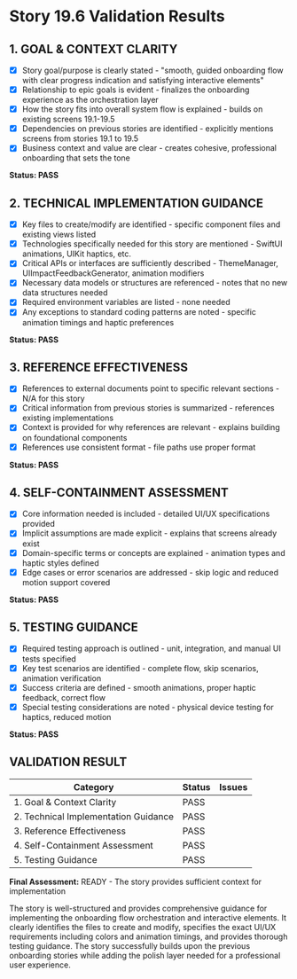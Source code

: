 # Story 19.6 Validation Results

## 1. GOAL & CONTEXT CLARITY

- [x] Story goal/purpose is clearly stated - "smooth, guided onboarding flow with clear progress indication and satisfying interactive elements"
- [x] Relationship to epic goals is evident - finalizes the onboarding experience as the orchestration layer
- [x] How the story fits into overall system flow is explained - builds on existing screens 19.1-19.5
- [x] Dependencies on previous stories are identified - explicitly mentions screens from stories 19.1 to 19.5
- [x] Business context and value are clear - creates cohesive, professional onboarding that sets the tone

**Status: PASS**

## 2. TECHNICAL IMPLEMENTATION GUIDANCE

- [x] Key files to create/modify are identified - specific component files and existing views listed
- [x] Technologies specifically needed for this story are mentioned - SwiftUI animations, UIKit haptics, etc.
- [x] Critical APIs or interfaces are sufficiently described - ThemeManager, UIImpactFeedbackGenerator, animation modifiers
- [x] Necessary data models or structures are referenced - notes that no new data structures needed
- [x] Required environment variables are listed - none needed
- [x] Any exceptions to standard coding patterns are noted - specific animation timings and haptic preferences

**Status: PASS**

## 3. REFERENCE EFFECTIVENESS

- [x] References to external documents point to specific relevant sections - N/A for this story
- [x] Critical information from previous stories is summarized - references existing implementations
- [x] Context is provided for why references are relevant - explains building on foundational components
- [x] References use consistent format - file paths use proper format

**Status: PASS**

## 4. SELF-CONTAINMENT ASSESSMENT

- [x] Core information needed is included - detailed UI/UX specifications provided
- [x] Implicit assumptions are made explicit - explains that screens already exist
- [x] Domain-specific terms or concepts are explained - animation types and haptic styles defined
- [x] Edge cases or error scenarios are addressed - skip logic and reduced motion support covered

**Status: PASS**

## 5. TESTING GUIDANCE

- [x] Required testing approach is outlined - unit, integration, and manual UI tests specified
- [x] Key test scenarios are identified - complete flow, skip scenarios, animation verification
- [x] Success criteria are defined - smooth animations, proper haptic feedback, correct flow
- [x] Special testing considerations are noted - physical device testing for haptics, reduced motion

**Status: PASS**

## VALIDATION RESULT

| Category                             | Status | Issues |
| ------------------------------------ | ------ | ------ |
| 1. Goal & Context Clarity            | PASS   |        |
| 2. Technical Implementation Guidance | PASS   |        |
| 3. Reference Effectiveness           | PASS   |        |
| 4. Self-Containment Assessment       | PASS   |        |
| 5. Testing Guidance                  | PASS   |        |

**Final Assessment:** READY - The story provides sufficient context for implementation

The story is well-structured and provides comprehensive guidance for implementing the onboarding flow orchestration and interactive elements. It clearly identifies the files to create and modify, specifies the exact UI/UX requirements including colors and animation timings, and provides thorough testing guidance. The story successfully builds upon the previous onboarding stories while adding the polish layer needed for a professional user experience.